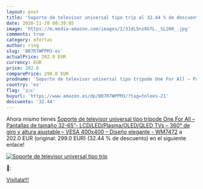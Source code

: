 ```yaml
---
layout: post
title: 'Soporte de televisor universal tipo tríp al 32.44 % de descuento'
date: 2020-11-20 00:39:05
image: 'https://m.media-amazon.com/images/I/31dL5nz8GfL._SL200_.jpg'
comments: true
category: ofertas
author: ring
slug: 'B07R7WPPM3-es'
actualPrice: 202.0 EUR
currency: EUR
price: 202.0
comparePrice: 299.0 EUR
prodname: 'Soporte de televisor universal tipo trípode One For All – Pantallas de tamaño 32-65”- LCD/LED/Plasma/OLED/QLED TVs – 360° de giro y altura ajustable – VESA 400x400 – Diseño elegante - WM7472'
country: 'es'
flag: '🇪🇸'
buyurl: 'https://www.amazon.es/dp/B07R7WPPM3/?tag=tolees-21'
descuento: '32.44'
---
```


Ahora mismo tienes [Soporte de televisor universal tipo trípode One For All – Pantallas de tamaño 32-65”- LCD/LED/Plasma/OLED/QLED TVs – 360° de giro y altura ajustable – VESA 400x400 – Diseño elegante - WM7472](https://www.amazon.es/dp/B07R7WPPM3/?tag=tolees-21) a 202.0 EUR (original: 299.0 EUR) (32.44 %  de descuento) en el siguiente enlace!

[![Soporte de televisor universal tipo tríp](https://m.media-amazon.com/images/I/31dL5nz8GfL._SL200_.jpg)](https://www.amazon.es/dp/B07R7WPPM3/?tag=tolees-21)

🔎:


[Visítala!!!](https://www.amazon.es/dp/B07R7WPPM3/?tag=tolees-21)
